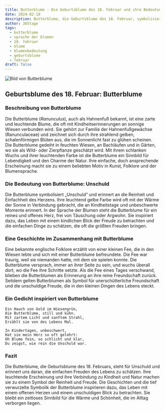 ```yaml
---
title: Butterblume - Die Geburtsblume des 18. Februar und ihre Bedeutung
date: 2024-02-18
description: Butterblume, die Geburtsblume des 18. Februar, symbolisiert Unschuld. Erfahre mehr über ihre Geschichte, Bedeutung und Symbolik in der Sprache der Blumen.
author: 365tage
tags:
  - butterblume
  - sprache der blumen
  - 18. februar
  - blume
  - blumenbedeutung
  - geburtsblume
  - februar
draft: false
---
```


![Bild von Butterblume](https://cdn.pixabay.com/photo/2023/07/02/07/20/buttercup-8101494_640.jpg#center)


## Geburtsblume des 18. Februar: Butterblume

### Beschreibung von Butterblume

Die Butterblume (_Ranunculus_), auch als Hahnenfuß bekannt, ist eine zarte und leuchtende Blume, die oft mit Kindheitserinnerungen an sonnige Wiesen verbunden wird. Sie gehört zur Familie der Hahnenfußgewächse (Ranunculaceae) und zeichnet sich durch ihre strahlend gelben, schalenförmigen Blüten aus, die im Sonnenlicht fast zu glühen scheinen. Die Butterblume gedeiht in feuchten Wiesen, an Bachläufen und in Gärten, wo sie als Wild- oder Zierpflanze geschätzt wird. Mit ihrem schlanken Wuchs und ihrer leuchtenden Farbe ist die Butterblume ein Sinnbild für Lebendigkeit und den Charme der Natur. Ihre einfache, doch ansprechende Erscheinung macht sie zu einem beliebten Motiv in Kunst, Folklore und der Blumensprache.

### Die Bedeutung von Butterblume: Unschuld

Die Butterblume symbolisiert „Unschuld“ und erinnert an die Reinheit und Einfachheit des Herzens. Ihre leuchtend gelbe Farbe wird oft mit der Wärme der Sonne in Verbindung gebracht, die an Kindheitstage und unbeschwerte Momente erinnert. In der Sprache der Blumen steht die Butterblume für ein reines und offenes Herz, frei von Täuschung oder Argwohn. Sie inspiriert dazu, das Leben mit einem kindlichen Blick der Freude zu betrachten und die einfachen Dinge zu schätzen, die oft die größten Freuden bringen.

### Eine Geschichte im Zusammenhang mit Butterblume

Eine bekannte englische Folklore erzählt von einer kleinen Fee, die in den Wiesen lebte und sich mit einer Butterblume befreundete. Die Fee war traurig, weil sie niemanden hatte, mit dem sie spielen konnte. Die Butterblume versprach, immer an ihrer Seite zu sein, und wuchs überall dort, wo die Fee ihre Schritte setzte. Als die Fee eines Tages verschwand, blieben die Butterblumen als Erinnerung an ihre reine Freundschaft zurück. Seitdem gelten Butterblumen als Symbol für unerschütterliche Freundschaft und die unschuldige Freude, die in den kleinen Dingen des Lebens steckt.

### Ein Gedicht inspiriert von Butterblume

```
Ein Hauch von Gold im Wiesengrün,  
Die Butterblume, still und kühn.  
Mit zartem Licht und sanftem Strahl,  
Erzählt sie von des Lebens Mal.  

In Kindertagen, unbeschwert,  
Hat sie mein Herz so oft gelehrt:  
Oh Blume fein, so schlicht und klar,  
Du zeigst, wie rein die Unschuld war.  
```

### Fazit

Die Butterblume, die Geburtsblume des 18. Februars, steht für Unschuld und erinnert uns daran, die einfachen Freuden des Lebens zu schätzen. Ihre leuchtende Erscheinung und ihre Verbindung zu Kindheit und Natur machen sie zu einem Symbol der Reinheit und Freude. Die Geschichten und die tief verwurzelte Symbolik der Butterblume inspirieren dazu, das Leben mit einem offenen Herzen und einem unschuldigen Blick zu betrachten. Sie bleibt ein zeitloses Sinnbild für die Wärme und Schönheit, die im Alltag verborgen liegen.